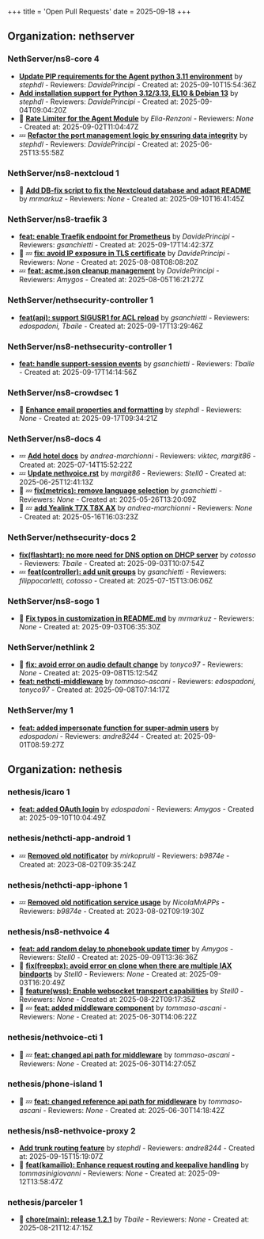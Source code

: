 +++
title = 'Open Pull Requests'
date = 2025-09-18
+++

## Organization: nethserver

### NethServer/ns8-core 4 

-   **[Update PIP requirements for the Agent python 3.11 environment](https://github.com/NethServer/ns8-core/pull/934)** by *stephdl* - Reviewers: *DavidePrincipi* - Created at: 2025-09-10T15:54:36Z
-   **[Add installation support for Python 3.12/3.13, EL10 & Debian 13](https://github.com/NethServer/ns8-core/pull/930)** by *stephdl* - Reviewers: *DavidePrincipi* - Created at: 2025-09-04T09:04:20Z
- :eyes:  **[Rate Limiter for the Agent Module](https://github.com/NethServer/ns8-core/pull/927)** by *Elia-Renzoni* - Reviewers: *None* - Created at: 2025-09-02T11:04:47Z
-  :zzz: **[Refactor the port management logic by  ensuring data integrity](https://github.com/NethServer/ns8-core/pull/906)** by *stephdl* - Reviewers: *DavidePrincipi* - Created at: 2025-06-25T13:55:58Z

### NethServer/ns8-nextcloud 1 

- :eyes:  **[Add DB-fix script to fix the Nextcloud database and adapt README](https://github.com/NethServer/ns8-nextcloud/pull/157)** by *mrmarkuz* - Reviewers: *None* - Created at: 2025-09-10T16:41:45Z

### NethServer/ns8-traefik 3 

-   **[feat: enable Traefik endpoint for Prometheus](https://github.com/NethServer/ns8-traefik/pull/108)** by *DavidePrincipi* - Reviewers: *gsanchietti* - Created at: 2025-09-17T14:42:37Z
- :eyes: :zzz: **[fix: avoid IP exposure in TLS certificate](https://github.com/NethServer/ns8-traefik/pull/104)** by *DavidePrincipi* - Reviewers: *None* - Created at: 2025-08-08T08:08:20Z
-  :zzz: **[feat: acme.json cleanup management](https://github.com/NethServer/ns8-traefik/pull/103)** by *DavidePrincipi* - Reviewers: *Amygos* - Created at: 2025-08-05T16:21:27Z

### NethServer/nethsecurity-controller 1 

-   **[feat(api): support SIGUSR1 for ACL reload](https://github.com/NethServer/nethsecurity-controller/pull/167)** by *gsanchietti* - Reviewers: *edospadoni, Tbaile* - Created at: 2025-09-17T13:29:46Z

### NethServer/ns8-nethsecurity-controller 1 

-   **[feat: handle support-session events](https://github.com/NethServer/ns8-nethsecurity-controller/pull/113)** by *gsanchietti* - Reviewers: *Tbaile* - Created at: 2025-09-17T14:14:56Z

### NethServer/ns8-crowdsec 1 

- :eyes:  **[Enhance email properties and formatting](https://github.com/NethServer/ns8-crowdsec/pull/92)** by *stephdl* - Reviewers: *None* - Created at: 2025-09-17T09:34:21Z

### NethServer/ns8-docs 4 

-  :zzz: **[Add hotel docs](https://github.com/NethServer/ns8-docs/pull/176)** by *andrea-marchionni* - Reviewers: *viktec, margit86* - Created at: 2025-07-14T15:52:22Z
-  :zzz: **[Update nethvoice.rst](https://github.com/NethServer/ns8-docs/pull/174)** by *margit86* - Reviewers: *Stell0* - Created at: 2025-06-25T12:41:13Z
- :eyes: :zzz: **[fix(metrics): remove language selection](https://github.com/NethServer/ns8-docs/pull/167)** by *gsanchietti* - Reviewers: *None* - Created at: 2025-05-26T13:20:09Z
- :eyes: :zzz: **[add Yealink T7X T8X AX](https://github.com/NethServer/ns8-docs/pull/165)** by *andrea-marchionni* - Reviewers: *None* - Created at: 2025-05-16T16:03:23Z

### NethServer/nethsecurity-docs 2 

-   **[fix(flashtart): no more need for DNS option on DHCP server](https://github.com/NethServer/nethsecurity-docs/pull/204)** by *cotosso* - Reviewers: *Tbaile* - Created at: 2025-09-03T10:07:54Z
-  :zzz: **[feat(controller): add unit groups](https://github.com/NethServer/nethsecurity-docs/pull/194)** by *gsanchietti* - Reviewers: *filippocarletti, cotosso* - Created at: 2025-07-15T13:06:06Z

### NethServer/ns8-sogo 1 

- :eyes:  **[Fix typos in customization in README.md](https://github.com/NethServer/ns8-sogo/pull/44)** by *mrmarkuz* - Reviewers: *None* - Created at: 2025-09-03T06:35:30Z

### NethServer/nethlink 2 

- :eyes:  **[fix: avoid error on audio default change](https://github.com/NethServer/nethlink/pull/73)** by *tonyco97* - Reviewers: *None* - Created at: 2025-09-08T15:12:54Z
-   **[feat: nethcti-middleware](https://github.com/NethServer/nethlink/pull/72)** by *tommaso-ascani* - Reviewers: *edospadoni, tonyco97* - Created at: 2025-09-08T07:14:17Z

### NethServer/my 1 

-   **[feat: added impersonate function for super-admin users](https://github.com/NethServer/my/pull/21)** by *edospadoni* - Reviewers: *andre8244* - Created at: 2025-09-01T08:59:27Z

## Organization: nethesis

### nethesis/icaro 1 

-   **[feat: added OAuth login](https://github.com/nethesis/icaro/pull/200)** by *edospadoni* - Reviewers: *Amygos* - Created at: 2025-09-10T10:04:49Z

### nethesis/nethcti-app-android 1 

-  :zzz: **[Removed old notificator](https://github.com/nethesis/nethcti-app-android/pull/30)** by *mirkopruiti* - Reviewers: *b9874e* - Created at: 2023-08-02T09:35:24Z

### nethesis/nethcti-app-iphone 1 

-  :zzz: **[Removed old notification service usage](https://github.com/nethesis/nethcti-app-iphone/pull/37)** by *NicolaMrAPPs* - Reviewers: *b9874e* - Created at: 2023-08-02T09:19:30Z

### nethesis/ns8-nethvoice 4 

-   **[feat: add random delay to phonebook update timer](https://github.com/nethesis/ns8-nethvoice/pull/543)** by *Amygos* - Reviewers: *Stell0* - Created at: 2025-09-09T13:36:36Z
- :eyes:  **[fix(freepbx): avoid error on clone when there are multiple IAX bindports](https://github.com/nethesis/ns8-nethvoice/pull/539)** by *Stell0* - Reviewers: *None* - Created at: 2025-09-03T16:20:49Z
- :eyes:  **[feature(wss): Enable websocket transport capabilities](https://github.com/nethesis/ns8-nethvoice/pull/533)** by *Stell0* - Reviewers: *None* - Created at: 2025-08-22T09:17:35Z
- :eyes: :zzz: **[feat: added middleware component](https://github.com/nethesis/ns8-nethvoice/pull/493)** by *tommaso-ascani* - Reviewers: *None* - Created at: 2025-06-30T14:06:22Z

### nethesis/nethvoice-cti 1 

- :eyes: :zzz: **[feat: changed api path for middleware](https://github.com/nethesis/nethvoice-cti/pull/317)** by *tommaso-ascani* - Reviewers: *None* - Created at: 2025-06-30T14:27:05Z

### nethesis/phone-island 1 

- :eyes: :zzz: **[feat: changed reference api path for middleware](https://github.com/nethesis/phone-island/pull/103)** by *tommaso-ascani* - Reviewers: *None* - Created at: 2025-06-30T14:18:42Z

### nethesis/ns8-nethvoice-proxy 2 

-   **[Add trunk routing feature](https://github.com/nethesis/ns8-nethvoice-proxy/pull/86)** by *stephdl* - Reviewers: *andre8244* - Created at: 2025-09-15T15:19:07Z
- :eyes:  **[feat(kamailio): Enhance request routing and keepalive handling](https://github.com/nethesis/ns8-nethvoice-proxy/pull/85)** by *tommasinigiovanni* - Reviewers: *None* - Created at: 2025-09-12T13:58:47Z

### nethesis/parceler 1 

- :eyes:  **[chore(main): release 1.2.1](https://github.com/nethesis/parceler/pull/105)** by *Tbaile* - Reviewers: *None* - Created at: 2025-08-21T12:47:15Z


